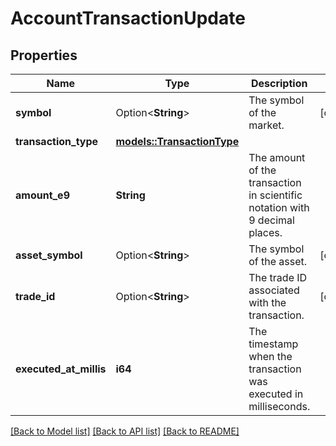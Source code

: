 # AccountTransactionUpdate

## Properties

Name | Type | Description | Notes
------------ | ------------- | ------------- | -------------
**symbol** | Option<**String**> | The symbol of the market. | [optional]
**transaction_type** | [**models::TransactionType**](TransactionType.md) |  | 
**amount_e9** | **String** | The amount of the transaction in scientific notation with 9 decimal places. | 
**asset_symbol** | Option<**String**> | The symbol of the asset. | [optional]
**trade_id** | Option<**String**> | The trade ID associated with the transaction. | [optional]
**executed_at_millis** | **i64** | The timestamp when the transaction was executed in milliseconds. | 

[[Back to Model list]](../README.md#documentation-for-models) [[Back to API list]](../README.md#documentation-for-api-endpoints) [[Back to README]](../README.md)


